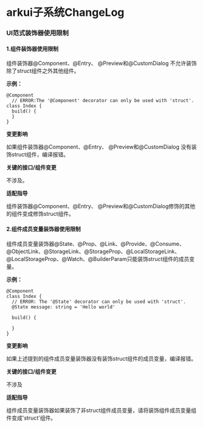 #  arkui子系统ChangeLog

### UI范式装饰器使用限制

#### 1.组件装饰器使用限制

组件装饰器@Component、@Entry、 @Preview和@CustomDialog 不允许装饰除了struct组件之外其他组件。

**示例：**

```
@Component
  // ERROR:The '@Component' decorator can only be used with 'struct'.
class Index {
  build() {
  }
}
```

**变更影响**

如果组件装饰器@Component、@Entry、 @Preview和@CustomDialog 没有装饰struct组件，编译报错。

**关键的接口/组件变更**

不涉及。

**适配指导**

组件装饰器@Component、@Entry、 @Preview和@CustomDialog修饰的其他的组件变成修饰struct组件。

#### 2.组件成员变量装饰器使用限制

组件成员变量装饰器@State、@Prop、@Link、@Provide、@Consume、@ObjectLink、@StorageLink、@StorageProp、@LocalStorageLink、@LocalStorageProp、@Watch、@BuilderParam只能装饰struct组件的成员变量。

**示例：**

```
@Component
class Index {
  // ERROR: The '@State' decorator can only be used with 'struct'.
  @State message: string = 'Hello world'

  build() {

  }
}
```

**变更影响**

如果上述提到的组件成员变量装饰器没有装饰struct组件的成员变量，编译报错。

**关键的接口/组件变更**

不涉及

**适配指导**

组件成员变量装饰器如果装饰了非struct组件成员变量，请将装饰组件成员变量组件变成'struct'组件。